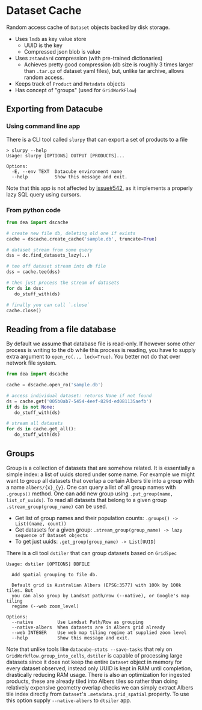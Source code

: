 # Dataset Cache

Random access cache of `Dataset` objects backed by disk storage.

- Uses `lmdb` as key value store
  - UUID is the key
  - Compressed json blob is value
- Uses `zstandard` compression (with pre-trained dictionaries)
  - Achieves pretty good compression (db size is roughly 3 times larger than `.tar.gz` of dataset yaml files), but, unlike tar archive, allows random access.
- Keeps track of `Product` and `Metadata` objects
- Has concept of "groups" (used for `GridWorkFlow`)


## Exporting from Datacube

### Using command line app

There is a CLI tool called `slurpy` that can export a set of products to a file

```
> slurpy --help
Usage: slurpy [OPTIONS] OUTPUT [PRODUCTS]...

Options:
  -E, --env TEXT  Datacube environment name
  --help          Show this message and exit.
```

Note that this app is not affected by [issue#542](https://github.com/opendatacube/datacube-core/issues/542), as it implements a properly lazy SQL query using cursors.


### From python code

```python
from dea import dscache

# create new file db, deleting old one if exists
cache = dscache.create_cache('sample.db', truncate=True)

# dataset stream from some query
dss = dc.find_datasets_lazy(..)

# tee off dataset stream into db file
dss = cache.tee(dss)

# then just process the stream of datasets
for ds in dss:
   do_stuff_with(ds)

# finally you can call `.close`
cache.close()
```

## Reading from a file database

By default we assume that database file is read-only. If however some other process is writing to the db while this process is reading, you have to supply extra argument to `open_ro(.., lock=True)`. You better not do that over network file system.

```python
from dea import dscache

cache = dscache.open_ro('sample.db')

# access individual dataset: returns None if not found
ds = cache.get('005b0ab7-5454-4eef-829d-ed081135aefb')
if ds is not None:
   do_stuff_with(ds)

# stream all datasets
for ds in cache.get_all():
   do_stuff_with(ds)
```

## Groups

Group is a collection of datasets that are somehow related. It is essentially a simple index: a list of uuids stored under some name. For example we might want to group all datasets that overlap a certain Albers tile into a group with a name `albers/{x}_{y}`. One can query a list of all group names with `.groups()` method. One can add new group using `.put_group(name, list_of_uuids)`. To read all datasets that belong to a given group `.stream_group(group_name)` can be used.

- Get list of group names and their population counts: `.groups() -> List((name, count))`
- Get datasets for a given group: `.stream_group(group_name) -> lazy sequence of Dataset objects`
- To get just uuids: `.get_group(group_name) -> List[UUID]`

There is a cli tool `dstiler` that can group datasets based on `GridSpec`

```
Usage: dstiler [OPTIONS] DBFILE

  Add spatial grouping to file db.

  Default grid is Australian Albers (EPSG:3577) with 100k by 100k tiles. But
  you can also group by Landsat path/row (--native), or Google's map tiling
  regime (--web zoom_level)

Options:
  --native         Use Landsat Path/Row as grouping
  --native-albers  When datasets are in Albers grid already
  --web INTEGER    Use web map tiling regime at supplied zoom level
  --help           Show this message and exit.
```

Note that unlike tools like `datacube-stats --save-tasks` that rely on `GridWorkflow.group_into_cells`, `dstiler` is capable of processing large datasets since it does not keep the entire `Dataset` object in memory for every dataset observed, instead only UUID is kept in RAM until completion, drastically reducing RAM usage. There is also an optimization for ingested products, these are already tiled into Albers tiles so rather than doing relatively expensive geometry overlap checks we can simply extract Albers tile index directly from `Dataset`'s  `.metadata.grid_spatial` property. To use this option supply `--native-albers` to `dtsiler` app.

